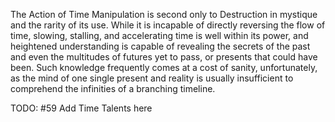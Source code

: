 The Action of Time Manipulation is second only to Destruction in mystique and the rarity of its use. While it is incapable of directly reversing the flow of time, slowing, stalling, and accelerating time is well within its power, and heightened understanding is capable of revealing the secrets of the past and even the multitudes of futures yet to pass, or presents that could have been. Such knowledge frequently comes at a cost of sanity, unfortunately, as the mind of one single present and reality is usually insufficient to comprehend the infinities of a branching timeline.

TODO: #59 Add Time Talents here